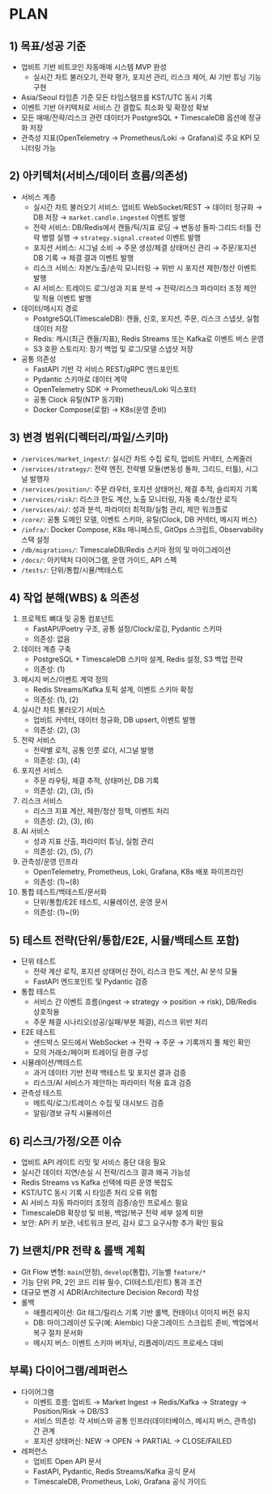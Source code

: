 # PLAN

## 1) 목표/성공 기준
- 업비트 기반 비트코인 자동매매 시스템 MVP 완성
  - 실시간 차트 불러오기, 전략 평가, 포지션 관리, 리스크 제어, AI 기반 튜닝 기능 구현
- Asia/Seoul 타임존 기준 모든 타임스탬프를 KST/UTC 동시 기록
- 이벤트 기반 아키텍처로 서비스 간 결합도 최소화 및 확장성 확보
- 모든 매매/전략/리스크 관련 데이터가 PostgreSQL + TimescaleDB 옵션에 정규화 저장
- 관측성 지표(OpenTelemetry → Prometheus/Loki → Grafana)로 주요 KPI 모니터링 가능

## 2) 아키텍처(서비스/데이터 흐름/의존성)
- 서비스 계층
  - 실시간 차트 불러오기 서비스: 업비트 WebSocket/REST → 데이터 정규화 → DB 저장 → `market.candle.ingested` 이벤트 발행
  - 전략 서비스: DB/Redis에서 캔들/틱/지표 로딩 → 변동성 돌파·그리드·터틀 전략 병렬 실행 → `strategy.signal.created` 이벤트 발행
  - 포지션 서비스: 시그널 소비 → 주문 생성/체결 상태머신 관리 → 주문/포지션 DB 기록 → 체결 결과 이벤트 발행
  - 리스크 서비스: 자본/노출/손익 모니터링 → 위반 시 포지션 제한/청산 이벤트 발행
  - AI 서비스: 트레이드 로그/성과 지표 분석 → 전략/리스크 파라미터 조정 제안 및 적용 이벤트 발행
- 데이터/메시지 경로
  - PostgreSQL(TimescaleDB): 캔들, 신호, 포지션, 주문, 리스크 스냅샷, 실험 데이터 저장
  - Redis: 캐시(최근 캔들/지표), Redis Streams 또는 Kafka로 이벤트 버스 운영
  - S3 호환 스토리지: 장기 백업 및 로그/모델 스냅샷 저장
- 공통 의존성
  - FastAPI 기반 각 서비스 REST/gRPC 엔드포인트
  - Pydantic 스키마로 데이터 계약
  - OpenTelemetry SDK → Prometheus/Loki 익스포터
  - 공통 Clock 유틸(NTP 동기화)
  - Docker Compose(로컬) → K8s(운영 준비)

## 3) 변경 범위(디렉터리/파일/스키마)
- `/services/market_ingest/`: 실시간 차트 수집 로직, 업비트 커넥터, 스케줄러
- `/services/strategy/`: 전략 엔진, 전략별 모듈(변동성 돌파, 그리드, 터틀), 시그널 발행자
- `/services/position/`: 주문 라우터, 포지션 상태머신, 체결 추적, 슬리피지 기록
- `/services/risk/`: 리스크 한도 계산, 노출 모니터링, 자동 축소/청산 로직
- `/services/ai/`: 성과 분석, 파라미터 최적화/실험 관리, 제안 워크플로
- `/core/`: 공통 도메인 모델, 이벤트 스키마, 유틸(Clock, DB 커넥터, 메시지 버스)
- `/infra/`: Docker Compose, K8s 매니페스트, GitOps 스크립트, Observability 스택 설정
- `/db/migrations/`: TimescaleDB/Redis 스키마 정의 및 마이그레이션
- `/docs/`: 아키텍처 다이어그램, 운영 가이드, API 스펙
- `/tests/`: 단위/통합/시뮬/백테스트

## 4) 작업 분해(WBS) & 의존성
1. 프로젝트 뼈대 및 공통 컴포넌트
   - FastAPI/Poetry 구조, 공통 설정/Clock/로깅, Pydantic 스키마
   - 의존성: 없음
2. 데이터 계층 구축
   - PostgreSQL + TimescaleDB 스키마 설계, Redis 설정, S3 백업 전략
   - 의존성: (1)
3. 메시지 버스/이벤트 계약 정의
   - Redis Streams/Kafka 토픽 설계, 이벤트 스키마 확정
   - 의존성: (1), (2)
4. 실시간 차트 불러오기 서비스
   - 업비트 커넥터, 데이터 정규화, DB upsert, 이벤트 발행
   - 의존성: (2), (3)
5. 전략 서비스
   - 전략별 로직, 공통 인풋 로더, 시그널 발행
   - 의존성: (3), (4)
6. 포지션 서비스
   - 주문 라우팅, 체결 추적, 상태머신, DB 기록
   - 의존성: (2), (3), (5)
7. 리스크 서비스
   - 리스크 지표 계산, 제한/청산 정책, 이벤트 처리
   - 의존성: (2), (3), (6)
8. AI 서비스
   - 성과 지표 산출, 파라미터 튜닝, 실험 관리
   - 의존성: (2), (5), (7)
9. 관측성/운영 인프라
   - OpenTelemetry, Prometheus, Loki, Grafana, K8s 배포 파이프라인
   - 의존성: (1)~(8)
10. 통합 테스트/백테스트/문서화
    - 단위/통합/E2E 테스트, 시뮬레이션, 운영 문서
    - 의존성: (1)~(9)

## 5) 테스트 전략(단위/통합/E2E, 시뮬/백테스트 포함)
- 단위 테스트
  - 전략 계산 로직, 포지션 상태머신 전이, 리스크 한도 계산, AI 분석 모듈
  - FastAPI 엔드포인트 및 Pydantic 검증
- 통합 테스트
  - 서비스 간 이벤트 흐름(ingest → strategy → position → risk), DB/Redis 상호작용
  - 주문 체결 시나리오(성공/실패/부분 체결), 리스크 위반 처리
- E2E 테스트
  - 샌드박스 모드에서 WebSocket → 전략 → 주문 → 기록까지 풀 체인 확인
  - 모의 거래소/페이퍼 트레이딩 환경 구성
- 시뮬레이션/백테스트
  - 과거 데이터 기반 전략 백테스트 및 포지션 결과 검증
  - 리스크/AI 서비스가 제안하는 파라미터 적용 효과 검증
- 관측성 테스트
  - 메트릭/로그/트레이스 수집 및 대시보드 검증
  - 알림/경보 규칙 시뮬레이션

## 6) 리스크/가정/오픈 이슈
- 업비트 API 레이트 리밋 및 서비스 중단 대응 필요
- 실시간 데이터 지연/손실 시 전략/리스크 결과 왜곡 가능성
- Redis Streams vs Kafka 선택에 따른 운영 복잡도
- KST/UTC 동시 기록 시 타임존 처리 오류 위험
- AI 서비스 자동 파라미터 조정의 검증/승인 프로세스 필요
- TimescaleDB 확장성 및 비용, 백업/복구 전략 세부 설계 미완
- 보안: API 키 보관, 네트워크 분리, 감사 로그 요구사항 추가 확인 필요

## 7) 브랜치/PR 전략 & 롤백 계획
- Git Flow 변형: `main`(안정), `develop`(통합), 기능별 `feature/*`
- 기능 단위 PR, 2인 코드 리뷰 필수, CI(테스트/린트) 통과 조건
- 대규모 변경 시 ADR(Architecture Decision Record) 작성
- 롤백
  - 애플리케이션: Git 태그/릴리스 기록 기반 롤백, 컨테이너 이미지 버전 유지
  - DB: 마이그레이션 도구(예: Alembic) 다운그레이드 스크립트 준비, 백업에서 복구 절차 문서화
  - 메시지 버스: 이벤트 스키마 버저닝, 리플레이/리드 프로세스 대비

## 부록) 다이어그램/레퍼런스
- 다이어그램
  - 이벤트 흐름: 업비트 → Market Ingest → Redis/Kafka → Strategy → Position/Risk → DB/S3
  - 서비스 의존성: 각 서비스와 공통 인프라(데이터베이스, 메시지 버스, 관측성) 간 관계
  - 포지션 상태머신: NEW → OPEN → PARTIAL → CLOSE/FAILED
- 레퍼런스
  - 업비트 Open API 문서
  - FastAPI, Pydantic, Redis Streams/Kafka 공식 문서
  - TimescaleDB, Prometheus, Loki, Grafana 공식 가이드
